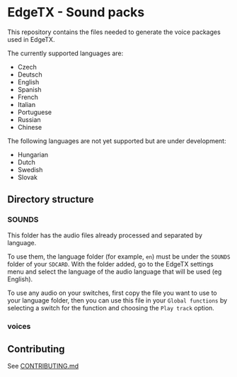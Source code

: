 # EdgeTX - Sound packs

This repository contains the files needed to generate the voice packages used in EdgeTX.

The currently supported languages are:
* Czech
* Deutsch
* English
* Spanish
* French
* Italian
* Portuguese
* Russian
* Chinese

The following languages are not yet supported but are under development:
* Hungarian
* Dutch
* Swedish
* Slovak

## Directory structure

### SOUNDS

This folder has the audio files already processed and separated by language.

To use them, the language folder (for example, `en`) must be under the `SOUNDS` folder of your `SDCARD`. With the folder added, go to the EdgeTX settings menu and select the language of the audio language that will be used (eg English).

To use any audio on your switches, first copy the file you want to use to your language folder, then you can use this file in your `Global functions` by selecting a switch for the function and choosing the `Play track` option.

### voices

## Contributing

See [CONTRIBUTING.md](CONTRIBUTING.md)